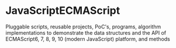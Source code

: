 # JavaScriptECMAScript
Pluggable scripts, reusable projects, PoC's, programs, algorithm implementations to demonstrate the data structures and the API of ECMAScript6, 7, 8, 9, 10 (modern JavaScript) platform, and methods
